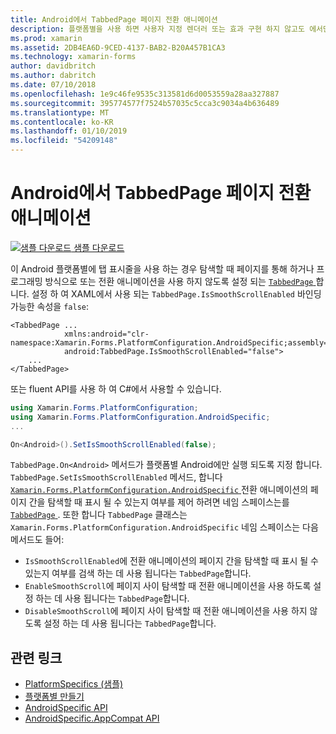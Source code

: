 ```yaml
---
title: Android에서 TabbedPage 페이지 전환 애니메이션
description: 플랫폼별을 사용 하면 사용자 지정 렌더러 또는 효과 구현 하지 않고도 에서만 특정 플랫폼에서 사용할 수 있는 기능을 사용할 수 있습니다. 이 문서는 TabbedPage 페이지 사이 탐색할 때 전환 애니메이션을 사용 하지 않도록 설정 하는 Android 플랫폼 특정을 사용 하는 방법을 설명 합니다.
ms.prod: xamarin
ms.assetid: 2DB4EA6D-9CED-4137-BAB2-B20A457B1CA3
ms.technology: xamarin-forms
author: davidbritch
ms.author: dabritch
ms.date: 07/10/2018
ms.openlocfilehash: 1e9c46fe9535c313581d6d0053559a28aa327887
ms.sourcegitcommit: 395774577f7524b57035c5cca3c9034a4b636489
ms.translationtype: MT
ms.contentlocale: ko-KR
ms.lasthandoff: 01/10/2019
ms.locfileid: "54209148"
---
```

# <a name="tabbedpage-page-transition-animations-on-android"></a>Android에서 TabbedPage 페이지 전환 애니메이션

[![샘플 다운로드](~/media/shared/download.png) 샘플 다운로드](https://developer.xamarin.com/samples/xamarin-forms/userinterface/platformspecifics/)

이 Android 플랫폼별에 탭 표시줄을 사용 하는 경우 탐색할 때 페이지를 통해 하거나 프로그래밍 방식으로 또는 전환 애니메이션을 사용 하지 않도록 설정 되는 [ `TabbedPage` ](xref:Xamarin.Forms.TabbedPage)합니다. 설정 하 여 XAML에서 사용 되는 `TabbedPage.IsSmoothScrollEnabled` 바인딩 가능한 속성을 `false`:

```xaml
<TabbedPage ...
            xmlns:android="clr-namespace:Xamarin.Forms.PlatformConfiguration.AndroidSpecific;assembly=Xamarin.Forms.Core"
            android:TabbedPage.IsSmoothScrollEnabled="false">
    ...
</TabbedPage>
```

또는 fluent API를 사용 하 여 C#에서 사용할 수 있습니다.

```csharp
using Xamarin.Forms.PlatformConfiguration;
using Xamarin.Forms.PlatformConfiguration.AndroidSpecific;
...

On<Android>().SetIsSmoothScrollEnabled(false);
```

`TabbedPage.On<Android>` 메서드가 플랫폼별 Android에만 실행 되도록 지정 합니다. `TabbedPage.SetIsSmoothScrollEnabled` 메서드, 합니다 [ `Xamarin.Forms.PlatformConfiguration.AndroidSpecific` ](xref:Xamarin.Forms.PlatformConfiguration.AndroidSpecific) 전환 애니메이션의 페이지 간을 탐색할 때 표시 될 수 있는지 여부를 제어 하려면 네임 스페이스는를 [ `TabbedPage` ](xref:Xamarin.Forms.TabbedPage). 또한 합니다 `TabbedPage` 클래스는 `Xamarin.Forms.PlatformConfiguration.AndroidSpecific` 네임 스페이스는 다음 메서드도 들어:

- `IsSmoothScrollEnabled`에 전환 애니메이션의 페이지 간을 탐색할 때 표시 될 수 있는지 여부를 검색 하는 데 사용 됩니다는 `TabbedPage`합니다.
- `EnableSmoothScroll`에 페이지 사이 탐색할 때 전환 애니메이션을 사용 하도록 설정 하는 데 사용 됩니다는 `TabbedPage`합니다.
- `DisableSmoothScroll`에 페이지 사이 탐색할 때 전환 애니메이션을 사용 하지 않도록 설정 하는 데 사용 됩니다는 `TabbedPage`합니다.

## <a name="related-links"></a>관련 링크

- [PlatformSpecifics (샘플)](https://developer.xamarin.com/samples/xamarin-forms/userinterface/platformspecifics/)
- [플랫폼별 만들기](~/xamarin-forms/platform/platform-specifics/index.md#creating-platform-specifics)
- [AndroidSpecific API](xref:Xamarin.Forms.PlatformConfiguration.AndroidSpecific)
- [AndroidSpecific.AppCompat API](xref:Xamarin.Forms.PlatformConfiguration.AndroidSpecific.AppCompat)

